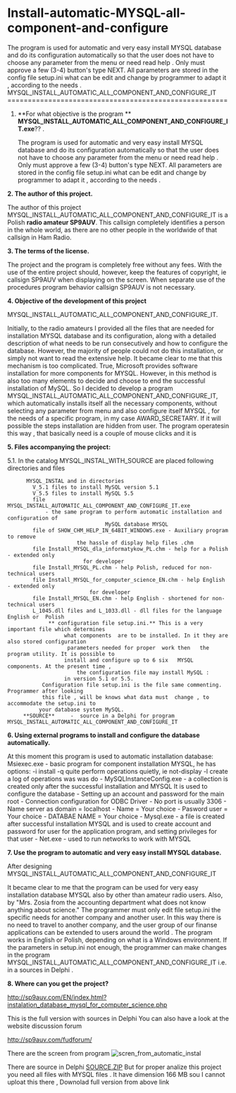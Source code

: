 # Install-automatic-MYSQL-all-component-and-configure
The program is used for automatic and very easy install MYSQL database    and do its configuration automatically so that the user does not have to choose    any parameter from the menu or need read help . Only must approve a few (3-4) button's  type    NEXT. All parameters are stored in the config file setup.ini     what can be edit and change by  programmer to adapt it , according to the needs .
MYSQL_INSTALL_AUTOMATIC_ALL_COMPONENT_AND_CONFIGURE_IT
					======================================================

1. **For what objective is the program **
**MYSQL_INSTALL_AUTOMATIC_ALL_COMPONENT_AND_CONFIGURE_IT.exe**?? .

   The program is used for automatic and very easy install MYSQL database
   and do its configuration automatically so that the user does not have to choose
   any parameter from the menu or need read help . Only must approve a few (3-4) button's  type
   NEXT. All parameters are stored in the config file setup.ini 
   what can be edit and change by  programmer to adapt it , according to the needs .

**2. The author of this project.**
   
   The author of this project MYSQL_INSTALL_AUTOMATIC_ALL_COMPONENT_AND_CONFIGURE_IT
   is a Polish **radio amateur SP9AUV**. This callsign completely identifies a person 
   in the whole world, as there are no other people in the worldwide of that 
   callsign in Ham Radio.

**3. The terms of the license.**
   
   The project and the program is completely free without any fees. With the use of the 
   entire project should, however, keep the features of copyright, ie callsign SP9AUV 
   when displaying on the screen. When separate use  of the procedures program 
   behavior callsign  SP9AUV is not necessary.
   
**4. Objective of the development of this project**
   
   MYSQL_INSTALL_AUTOMATIC_ALL_COMPONENT_AND_CONFIGURE_IT.
   
   Initially, to the radio amateurs I provided all the files that are needed for installation
   MYSQL database and its configuration, along with a detailed description of what needs 
   to be run consecutively and how to configure the database. However, the majority of 
   people could not do this installation, or simply not want to read the extensive help.
   It became clear to me that this mechanism is too complicated.
   True, Microsoft provides software installation for  more
   components for MYSQL. However,  in this method is also too many elements
   to decide and choose to end the successful installation of MySQL.
   So I decided to develop a program MYSQL_INSTALL_AUTOMATIC_ALL_COMPONENT_AND_CONFIGURE_IT,
   which automatically installs itself all the necessary components, without selecting
   any parameter from menu and also configure itself MYSQL ,  for the needs of a specific 
   program, in my case AWARD_SECRETARY. If it will possible the steps installation are hidden from
   user. The program operatesin this way ,  that basically need is a couple of mouse clicks and it is

**5. Files  accompanying the project:**
   
   5.1. In the catalog MYSQL_INSTAL_WITH_SOURCE    are placed following directories and files
          
          MYSQL_INSTAL and in directories
			V_5.1 files to install MySQL version 5.1
			V_5.5 files to install MySQL 5.5
			file MYSQL_INSTALL_AUTOMATIC_ALL_COMPONENT_AND_CONFIGURE_IT.exe
				- the same program to perform automatic installation and configuration of 
                                   MySQL database MYSQL
			file of SHOW_CHM_HELP_IN_64BIT_WINDOWS.exe - Auxiliary program to remove 
                          the hassle of display help files .chm
			file Install_MYSQL_dla_informatykow_PL.chm - help for a Polish - extended only 
                            for developer
			file Install_MYSQL_PL.chm - help Polish, reduced for non-technical users
			file Install_MYSQL_for_computer_science_EN.chm - help English - extended only 
                              for developer
			file Install_MYSQL_EN.chm - help English - shortened for non-technical users
			L_1045.dll files and L_1033.dll - dll files for the language English or  Polish
                 ** configuration file setup.ini.** This is a very important file which determines 
                      what components  are to be installed. In it they are also stored configuration 
                       parameters needed for proper  work then   the program utility. It is possible to 
                      install and configure up to 6 six   MYSQL components. At the present time , 
                          the configuration file may install MySQL : 
                      in version 5.1 or 5.5.
               Configuration file setup.ini is the file same commenting. Programmer after looking
               this file , will be knows what data must  change , to accommodate the setup.ini to
              your database system MySQL.
         **SOURCE**     -  source in a Delphi for program MYSQL_INSTALL_AUTOMATIC_ALL_COMPONENT_AND_CONFIGURE_IT

**6. Using external programs to install and configure the database automatically.**
   
   At this moment this program is used to automatic installation database:
		Msiexec.exe - basic program for component installation MYSQL, he has options:
			-i install
			-q quite perform operations quietly, ie not-display
			-l create a log of operations was was do 
		- MySQLInstanceConfig.exe - a collection is created only after the successful 
                                   installation and MYSQL
		  It is used to configure the database 
			- Setting up an account and password for the main root
			- Connection configuration for ODBC Driver
			- No port is usually 3306
			- Name server as domain = localhost
			- Name =           	Your choice
			- Pasword user = 	Your choice
			- DATABAE NAME = 	Your choice
		- Mysql.exe - a file is created after successful installation MYSQL
				and is used to create account and password for user for the application program, and
				setting privileges for that user
		- Net.exe - used to run networks to work with MYSQL
		
**7. Use the program to automatic and very easy install MYSQL database.**
   
   After designing MYSQL_INSTALL_AUTOMATIC_ALL_COMPONENT_AND_CONFIGURE_IT
   
   It became clear to me that the program can be used for very easy installation database
   MYSQL also by other than amateur radio users.
   Also, by "Mrs. Zosia from the accounting department what does not know anything 
   about science."   The programmer must only edit file setup.ini
   the specific needs for  another company and another user.
   In this way there is no need to travel to another company, and the 
   user group of our finanse applications can be extended to users around the world .
   The program works in English or Polish, depending on what is a Windows environment.
   If the parameters in setup.ini not enough, the programmer can make changes
   in the program MYSQL_INSTALL_AUTOMATIC_ALL_COMPONENT_AND_CONFIGURE_IT
   i.e. in a sources in Delphi .
   
**8. Where can you get the project?**
     
   http://sp9auv.com/EN/index.html?instalation_database_mysql_for_computer_science.php
    
  This is the full version with sources in Delphi
   	You can also have a look at the website discussion forum
			
http://sp9auv.com/fudforum/

There are the screen from program
![scren_from_automatic_instal](https://cloud.githubusercontent.com/assets/16939175/13634298/faf311d4-e5f4-11e5-9249-93add1cc5ce3.jpg)

There are source in Delphi 
[SOURCE.ZIP](https://github.com/sp9auv/Install-automatic-MYSQL-all-component-and-configure/files/165038/SOURCE.ZIP)
But for proper analize this project you need all files with MYSQL files . It have dimension 
166 MB sou I cannot uploat this there , Downolad full version  from above link


